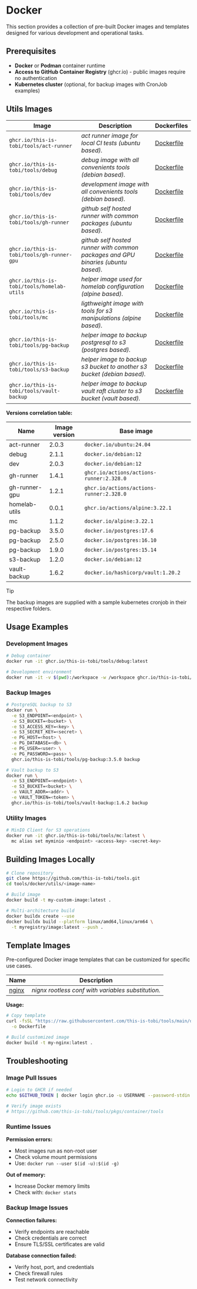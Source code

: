 # Docker

This section provides a collection of pre-built Docker images and templates designed for various development and operational tasks.

## Prerequisites

- **Docker** or **Podman** container runtime
- **Access to GitHub Container Registry** (ghcr.io) - public images require no authentication
- **Kubernetes cluster** (optional, for backup images with CronJob examples)

## Utils Images

| Image                                      | Description                                                                       | Dockerfiles                                            |
| ------------------------------------------ | --------------------------------------------------------------------------------- | ------------------------------------------------------ |
| `ghcr.io/this-is-tobi/tools/act-runner`    | *act runner image for local CI tests (ubuntu based).*                             | [Dockerfile](../docker/utils/act-runner/Dockerfile)    |
| `ghcr.io/this-is-tobi/tools/debug`         | *debug image with all convenients tools (debian based).*                          | [Dockerfile](../docker/utils/debug/Dockerfile)         |
| `ghcr.io/this-is-tobi/tools/dev`           | *development image with all convenients tools (debian based).*                    | [Dockerfile](../docker/utils/dev/Dockerfile)           |
| `ghcr.io/this-is-tobi/tools/gh-runner`     | *github self hosted runner with common packages (ubuntu based).*                  | [Dockerfile](../docker/utils/gh-runner/Dockerfile)     |
| `ghcr.io/this-is-tobi/tools/gh-runner-gpu` | *github self hosted runner with common packages and GPU binaries (ubuntu based).* | [Dockerfile](../docker/utils/gh-runner-gpu/Dockerfile) |
| `ghcr.io/this-is-tobi/tools/homelab-utils` | *helper image used for homelab configuration (alpine based).*                     | [Dockerfile](../docker/utils/homelab-utils/Dockerfile) |
| `ghcr.io/this-is-tobi/tools/mc`            | *ligthweight image with tools for s3 manipulations (alpine based).*               | [Dockerfile](../docker/utils/mc/Dockerfile)            |
| `ghcr.io/this-is-tobi/tools/pg-backup`     | *helper image to backup postgresql to s3 (postgres based).*                       | [Dockerfile](../docker/utils/pg-backup/Dockerfile)     |
| `ghcr.io/this-is-tobi/tools/s3-backup`     | *helper image to backup s3 bucket to another s3 bucket (debian based).*           | [Dockerfile](../docker/utils/s3-backup/Dockerfile)     |
| `ghcr.io/this-is-tobi/tools/vault-backup`  | *helper image to backup vault raft cluster to s3 bucket (vault based).*           | [Dockerfile](../docker/utils/vault-backup/Dockerfile)  |

**Versions correlation table:**

| Name          | Image version | Base image                               |
| ------------- | ------------- | ---------------------------------------- |
| act-runner    | 2.0.3         | `docker.io/ubuntu:24.04`                 |
| debug         | 2.1.1         | `docker.io/debian:12`                    |
| dev           | 2.0.3         | `docker.io/debian:12`                    |
| gh-runner     | 1.4.1         | `ghcr.io/actions/actions-runner:2.328.0` |
| gh-runner-gpu | 1.2.1         | `ghcr.io/actions/actions-runner:2.328.0` |
| homelab-utils | 0.0.1         | `ghcr.io/actions/alpine:3.22.1`          |
| mc            | 1.1.2         | `docker.io/alpine:3.22.1`                |
| pg-backup     | 3.5.0         | `docker.io/postgres:17.6`                |
| pg-backup     | 2.5.0         | `docker.io/postgres:16.10`               |
| pg-backup     | 1.9.0         | `docker.io/postgres:15.14`               |
| s3-backup     | 1.2.0         | `docker.io/debian:12`                    |
| vault-backup  | 1.6.2         | `docker.io/hashicorp/vault:1.20.2`       |

> [!TIP]
> The backup images are supplied with a sample kubernetes cronjob in their respective folders.

## Usage Examples

### Development Images

```sh
# Debug container
docker run -it ghcr.io/this-is-tobi/tools/debug:latest

# Development environment
docker run -it -v $(pwd):/workspace -w /workspace ghcr.io/this-is-tobi/tools/dev:latest
```

### Backup Images

```sh
# PostgreSQL backup to S3
docker run \
  -e S3_ENDPOINT=<endpoint> \
  -e S3_BUCKET=<bucket> \
  -e S3_ACCESS_KEY=<key> \
  -e S3_SECRET_KEY=<secret> \
  -e PG_HOST=<host> \
  -e PG_DATABASE=<db> \
  -e PG_USER=<user> \
  -e PG_PASSWORD=<pass> \
  ghcr.io/this-is-tobi/tools/pg-backup:3.5.0 backup

# Vault backup to S3
docker run \
  -e S3_ENDPOINT=<endpoint> \
  -e S3_BUCKET=<bucket> \
  -e VAULT_ADDR=<addr> \
  -e VAULT_TOKEN=<token> \
  ghcr.io/this-is-tobi/tools/vault-backup:1.6.2 backup
```

### Utility Images

```sh
# MinIO Client for S3 operations
docker run -it ghcr.io/this-is-tobi/tools/mc:latest \
  mc alias set myminio <endpoint> <access-key> <secret-key>
```

## Building Images Locally

```sh
# Clone repository
git clone https://github.com/this-is-tobi/tools.git
cd tools/docker/utils/<image-name>

# Build image
docker build -t my-custom-image:latest .

# Multi-architecture build
docker buildx create --use
docker buildx build --platform linux/amd64,linux/arm64 \
  -t myregistry/image:latest --push .
```

## Template Images

Pre-configured Docker image templates that can be customized for specific use cases.

| Name                                          | Description                                        |
| --------------------------------------------- | -------------------------------------------------- |
| [nginx](../docker/templates/nginx/Dockerfile) | *nignx rootless conf with variables substitution.* |

**Usage:**
```sh
# Copy template
curl -fsSL "https://raw.githubusercontent.com/this-is-tobi/tools/main/docker/templates/nginx/Dockerfile" \
  -o Dockerfile

# Build customized image
docker build -t my-nginx:latest .
```

## Troubleshooting

### Image Pull Issues

```sh
# Login to GHCR if needed
echo $GITHUB_TOKEN | docker login ghcr.io -u USERNAME --password-stdin

# Verify image exists
# https://github.com/this-is-tobi/tools/pkgs/container/tools
```

### Runtime Issues

**Permission errors:**
- Most images run as non-root user
- Check volume mount permissions
- Use: `docker run --user $(id -u):$(id -g)`

**Out of memory:**
- Increase Docker memory limits
- Check with: `docker stats`

### Backup Image Issues

**Connection failures:**
- Verify endpoints are reachable
- Check credentials are correct
- Ensure TLS/SSL certificates are valid

**Database connection failed:**
- Verify host, port, and credentials
- Check firewall rules
- Test network connectivity
